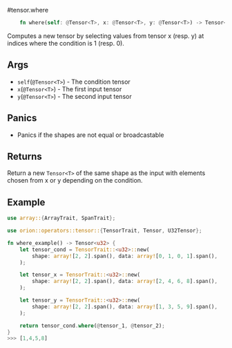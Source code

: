 #tensor.where

```rust
    fn where(self: @Tensor<T>, x: @Tensor<T>, y: @Tensor<T>) -> Tensor<T>;
```

Computes a new tensor by selecting values from tensor x (resp. y) at
indices where the condition is 1 (resp. 0).

## Args

* `self`(`@Tensor<T>`) - The condition tensor
* `x`(`@Tensor<T>`) - The first input tensor
* `y`(`@Tensor<T>`) - The second input tensor

## Panics

* Panics if the shapes are not equal or broadcastable

## Returns

Return a new `Tensor<T>` of the same shape as the input with elements 
chosen from x or y depending on the condition.

## Example

```rust
use array::{ArrayTrait, SpanTrait};

use orion::operators::tensor::{TensorTrait, Tensor, U32Tensor};

fn where_example() -> Tensor<u32> {
    let tensor_cond = TensorTrait::<u32>::new(
        shape: array![2, 2].span(), data: array![0, 1, 0, 1].span(),
    );

    let tensor_x = TensorTrait::<u32>::new(
        shape: array![2, 2].span(), data: array![2, 4, 6, 8].span(),
    );

    let tensor_y = TensorTrait::<u32>::new(
        shape: array![2, 2].span(), data: array![1, 3, 5, 9].span(),
    );

    return tensor_cond.where(@tensor_1, @tensor_2);
}
>>> [1,4,5,8]
```
